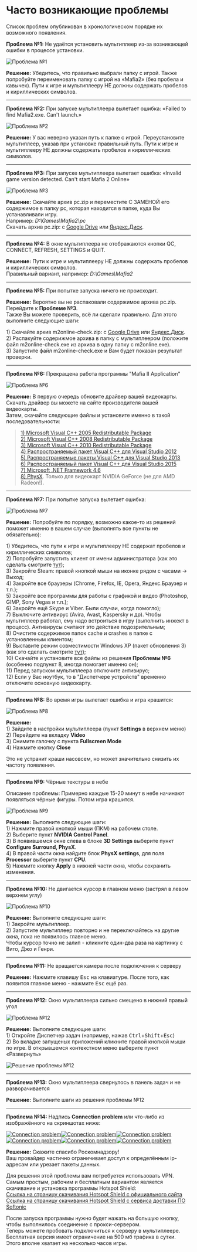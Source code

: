 # Часто возникающие проблемы

Список проблем опубликован в хронологическом порядке их возможного появления.

**Проблема №1:** Не удаётся установить мультиплеер из-за возникающей ошибки в процессе установки.

![Проблема №1](https://s6.wampi.ru/2018/06/26/trouble1.png)

**Решение:** Убедитесь, что правильно выбрали папку с игрой. Также попробуйте переименовать папку с игрой на «Mafia2» \(без пробела и кавычек\). Пути к игре и мультиплееру НЕ должны содержать пробелов и кириллических символов.

---

**Проблема №2:** При запуске мультиплеера вылетает ошибка: «Failed to find Mafia2.exe. Can't launch.»

![Проблема №2](https://s6.wampi.ru/2018/06/26/trouble2.png)

**Решение:** У вас неверно указан путь к папке с игрой. Переустановите мультиплеер, указав при установке правильный путь. Пути к игре и мультиплееру НЕ должны содержать пробелов и кириллических символов.

---

**Проблема №3:** При запуске мультиплеера вылетает ошибка: «Invalid game version detected. Can't start Mafia 2 Online»

![Проблема №3](https://s6.wampi.ru/2018/06/26/trouble3.jpg)

**Решение:** Скачайте архив pc.zip и переместите С ЗАМЕНОЙ его содержимое в папку pc, которая находится в папке, куда Вы устанавливали игру.  
Например: _D:\Games\Mafia2\pc_  
Скачать архив pc.zip: с [Google Drive](https://drive.google.com/file/d/17SIfaM0GXNLbCiCw5sRmTmSJ5FPpuxE6) или [Яндекс.Диск](https://yadi.sk/d/hcEu8kaT3NY2Dy).

---

**Проблема №4:** В окне мультиплеера не отображаются кнопки QC, CONNECT, REFRESH, SETTINGS и QUIT.

**Решение:** Пути к игре и мультиплееру НЕ должны содержать пробелов и кириллических символов.  
 Правильный вариант, например: _D:\Games\Mafia2_

---

**Проблема №5:** При попытке запуска ничего не происходит.

**Решение:** Вероятно вы не распаковали содержимое архива pc.zip. Перейдите к **Проблеме №3**.  
Также Вы можете проверить, всё ли сделали правильно. Для этого выполните следующие шаги:

1\) Скачайте архив m2online-check.zip: с [Google Drive](https://drive.google.com/open?id=1WiGDcfUqKKtb5RrWr5yKN-cyO34DnSF5) или [Яндекс.Диск](https://yadi.sk/d/QjwGRm5l3QutJ5).  
2\) Распакуйте содерижмое архива в папку с мультиплеером (положите файл m2online-check.exe из архива в одну папку с m2online.exe).  
3\) Запустите файл m2online-check.exe и Вам будет показан результат проверки.

---

**Проблема №6:** Прекращена работа программы "Mafia II Application"

![Проблема №6](https://s6.wampi.ru/2018/06/26/trouble6.png)

**Решение:** В первую очередь обновите драйвер вашей видеокарты. Скачать драйвер вы можете на сайте производителя вашей видеокарты.  
Затем, скачайте следующие файлы и установите именно в такой последовательности:

> [1\) Microsoft Visual C++ 2005 Redistributable Package ](https://www.microsoft.com/en-us/download/details.aspx?id=3387)  
> [2\) Microsoft Visual C++ 2008 Redistributable Package](https://www.microsoft.com/ru-ru/download/details.aspx?id=29)  
> [3\) Microsoft Visual C++ 2010 Redistributable Package](https://www.microsoft.com/ru-ru/download/details.aspx?id=5555)  
> [4\) Распространяемый пакет Visual C++ для Visual Studio 2012](https://www.microsoft.com/ru-ru/download/details.aspx?id=30679)  
> [5\) Распространяемые пакеты Visual C++ для Visual Studio 2013](https://www.microsoft.com/ru-RU/download/details.aspx?id=40784)  
> [6\) Распространяемый пакет Visual C++ для Visual Studio 2015 ](https://www.microsoft.com/ru-ru/download/details.aspx?id=48145)  
> [7\) Microsoft .NET Framework 4.6](https://www.microsoft.com/ru-ru/download/details.aspx?id=48130)  
> [8\) PhysX](http://www.nvidia.ru/object/physx-9.16.0318-driver-ru.html). Только для видеокарт NVIDIA GeForce (не для AMD Radeon!).

---

**Проблема №7:** При попытке запуска вылетает ошибка:

![Проблема №7](https://s6.wampi.ru/2018/06/26/trouble7.jpg)

**Решение:** Попробуйте по порядку, возможно какое-то из решений поможет именно в вашем случае \(выполнять все пункты не обязательно\):

1\) Убедитесь, что пути к игре и мультиплееру НЕ содержат пробелов и кириллических символов;  
2\) Попробуйте запустить клиент от имени администратора (как это сделать смотрите [тут](https://s6.wampi.ru/2018/06/26/trouble7-1.gif));  
3\) Закройте Steam: правой кнопкой мыши на иконке рядом с часами -&gt; Выход;  
4\) Закройте все браузеры (Chrome, Firefox, IE, Opera, Яндекс.Браузер и т.п.);  
5\) Закройте все программы для работы с графикой и видео (Photoshop, GIMP, Sony Vegas и т.п.);  
6\) Закройте ещё Skype и Viber. Были случаи, когда помогло);  
7\) Выключите антивирус (Avira, Avast, Kaspersky и др). Чтобы мультиплеер работал, ему надо встроиться в игру (выполнить инжект в процесс). Антивирусы считают это действие подозрительным;  
8\) Очистите содержимое папок cache и crashes в папке с установленным клиентом;  
9\) Выставите режим совместимости Windows XP \(пакет обновления 3\) (как это сделать смотрите [тут](https://s6.wampi.ru/2018/06/26/trouble7-2.gif));  
10\) Скачайте и установите все файлы из решения **Проблемы №6** \(особенно подпункт 8, иногда помогает именно он\);  
11\) Перед запуском мультиплеера отключите антивирус;  
12\) Если у Вас ноутбук, то в "Диспетчере устройств" временно отключите основную видеокарту.

---

**Проблема №8:** Во время игры вылетает ошибка и игра крашится:

![Проблема №8](https://s6.wampi.ru/2018/06/26/trouble8.jpg)

**Решение:**  
1\) Зайдите в настройки мультиплеера (пункт **Settings** в верхнем меню)  
2\) Перейдите на вкладку **Video**  
3\) Снимите галочку с пункта **Fullscreen Mode**  
4\) Нажмите кнопку **Close**

Это не устранит краши насовсем, но может значительно снизить их частоту появления.

---

**Проблема №9:** Чёрные текстуры в небе

Описание проблемы: Примерно каждые 15-20 минут в небе начинают появляться чёрные фигуры. Потом игра крашится.

![Проблема №9](https://s6.wampi.ru/2018/06/26/trouble9.png)

**Решение:** Выполните следующие шаги:  
1\) Нажмите правой кнопкой мыши (ПКМ) на рабочем столе.  
2\) Выберите пункт **NVIDIA Control Panel**.  
3\) В появившемся окне слева в блоке **3D Settings** выберите пункт **Configure Surround, PhysX**.  
4\) В правой части окна найдите блок **PhysX settings**, для поля **Processor** выберите пункт **CPU**.  
5\) Нажмите кнопку **Apply** в нижней части окна, чтобы сохранить изменения.

---

**Проблема №10:** Не двигается курсор в главном меню (застрял в левом верхнем углу)

![Проблема №10](https://s6.wampi.ru/2018/06/26/trouble10.png)

**Решение:** Выполните следующие шаги:  
1\) Закройте мультиплеер.  
2\) Запустите мультиплеер повторно и не переключайтесь на другие окна, пока не появилось главное меню.  
Чтобы курсор точно не залип - кликните один-два раза на картинку с Вито, Джо и Генри.

---

**Проблема №11:** Не вращается камера после подключения к серверу

**Решение:** Нажмите клавишу <kbd>Esc</kbd> на клавиатуре. После того, как появится главное меню - нажмите <kbd>Esc</kbd> ещё раз.

---

**Проблема №12:** Окно мультиплеера сильно смещено в нижний правый угол

![Проблема №12](https://s6.wampi.ru/2018/06/26/trouble12.png)

**Решение:** Выполните следующие шаги:  
1\) Откройте Диспетчер задач (например, нажав <kbd>Ctrl</kbd>+<kbd>Shift</kbd>+<kbd>Esc</kbd>)  
2\) Во вкладке запущеных приложений кликните правой кнопкой мыши по игре. В открывшемся контекстном меню выберите пункт «Развернуть»

![Решение проблемы №12](https://s6.wampi.ru/2018/06/26/trouble12-solution.png)

---

**Проблема №13:** Окно мультиплеера свернулось в панель задач и не разворачивается

**Решение:** Выполните шаги из решения проблемы №12

---

**Проблема №14:** Надпись **Connection problem** или что-либо из изображённого на скриншотах ниже:

[![Connection problem](https://i3.wampi.ru/2019/01/26/badconnect1.th.png)](https://i3.wampi.ru/2019/01/26/badconnect1.png)[![Connection problem](https://i2.wampi.ru/2019/01/26/badconnect2.th.png)](https://i2.wampi.ru/2019/01/26/badconnect2.png)[![Connection problem](https://i3.wampi.ru/2019/01/26/badconnect3.th.png)](https://i3.wampi.ru/2019/01/26/badconnect3.png)[![Connection problem](https://i2.wampi.ru/2019/01/26/badconnect4.th.png)](https://i2.wampi.ru/2019/01/26/badconnect4.png)[![Connection problem](https://i3.wampi.ru/2019/01/26/badconnect5.th.png)](https://i3.wampi.ru/2019/01/26/badconnect5.png)[![Connection problem](https://i2.wampi.ru/2019/01/26/badconnect6.th.png)](https://i2.wampi.ru/2019/01/26/badconnect6.png)

**Решение:** Скажите спасибо Роскомнадзору!  
Ваш провайдер частично ограничивает доступ к определённым ip-адресам или урезает пакеты данных.

Для решения этой проблемы вам потребуется использовать VPN.  
Самым простым, рабочим и бесплатным вариантом является скачивание и установка программы Hotspot Shield:  
[Ссылка на страницу скачивания Hotspot Shield с официального сайта](https://www.hotspotshield.com/ru/vpn/vpn-for-windows/)  
[Ссылка на страницу скачивания Hotspot Shield с сервиса доставки ПО Softonic](https://hotspot-shield.ru.softonic.com/)

После запуска программы нужно будет нажать на большую кнопку, чтобы выполнилось соединение с прокси-сервером.  
Теперь можете пробовать подключиться к серверу в мультиплеере.  
Бесплатная версия имеет ограничение на 500 мб трафика в сутки. Этого вполне хватает на несколько часов игры.
